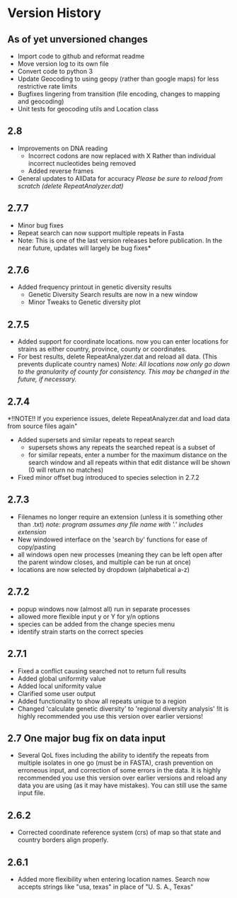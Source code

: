 # Version History

## As of yet unversioned changes

* Import code to github and reformat readme
* Move version log to its own file
* Convert code to python 3
* Update Geocoding to using geopy (rather than google maps) for less restrictive rate limits
* Bugfixes lingering from transition (file encoding, changes to mapping and geocoding)
* Unit tests for geocoding utils and Location class

## 2.8

* Improvements on DNA reading
  * Incorrect codons are now replaced with X Rather than individual incorrect nucleotides being removed
  * Added reverse frames
* General updates to AllData for accuracy
*Please be sure to reload from scratch (delete RepeatAnalyzer.dat)*

## 2.7.7

* Minor bug fixes
* Repeat search can now support multiple repeats in Fasta
* Note: This is one of the last version releases before publication.
  In the near future, updates will largely be bug fixes*

## 2.7.6

* Added frequency printout in genetic diversity results
  * Genetic Diversity Search results are now in a new window
  * Minor Tweaks to Genetic diversity plot

## 2.7.5

* Added support for coordinate locations. now you can enter locations for strains as either country, province, county or coordinates.
* For best results, delete RepeatAnalyzer.dat and reload all data. (This prevents duplicate country names)
  *Note: All locations now only go down to the granularity of county for consistency. This may be changed in the future, if necessary.*

## 2.7.4

*!!NOTE!! If you experience issues, delete RepeatAnalyzer.dat and load data from source files again"

* Added supersets and similar repeats to repeat search
  * supersets shows any repeats the searched repeat is a subset of
  * for similar repeats, enter a number for the maximum distance on the search window
    and all repeats within that edit distance will be shown (0 will return no matches)
* Fixed minor offset bug introduced to species selection in 2.7.2

## 2.7.3

* Filenames no longer require an extension (unless it is something other than .txt)
  *note: program assumes any file name with '.' includes extension*
* New windowed interface on the 'search by' functions for ease of copy/pasting
* all windows open new processes (meaning they can be left open after the parent window closes, and multiple can be run at once)
* locations are now selected by dropdown (alphabetical a-z)

## 2.7.2

* popup windows now (almost all) run in separate processes
* allowed more flexible input y or Y for y/n options
* species can be added from the change species menu
* identify strain starts on the correct species

## 2.7.1

* Fixed a conflict causing searched not to return full results
* Added global uniformity value
* Added local uniformity value
* Clarified some user output
* Added functionality to show all repeats unique to a region
* Changed 'calculate genetic diversity' to 'regional diversity analysis'
!It is highly recommended you use this version over earlier versions!

## 2.7 One major bug fix on data input

* Several QoL fixes including the ability to identify the repeats from multiple isolates in one go (must be in FASTA),
crash prevention on erroneous input, and correction of some errors in the data.
It is highly recommended you use this version over earlier versions and reload any data you are using (as it may have mistakes).
You can still use the same input file.

## 2.6.2

* Corrected coordinate reference system (crs) of map so that state and country borders align properly.

## 2.6.1

* Added more flexibility when entering location names. Search now accepts strings like "usa, texas" in place of "U. S. A., Texas"

